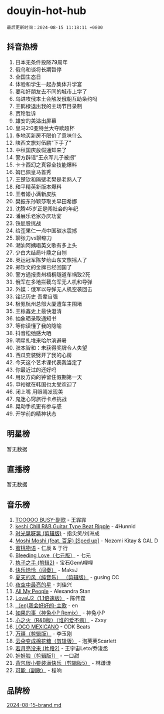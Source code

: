 # douyin-hot-hub

`最后更新时间：2024-08-15 11:18:11 +0800`

## 抖音热榜

1. 日本无条件投降79周年
1. 俄乌和谈将长期暂停
1. 全国生态日
1. 体验和学生一起办集体升学宴
1. 要和好朋友去不同的城市上学了
1. 乌进攻俄本土会触发俄朝互助条约吗
1. 王鹤棣退出我的主场节目录制
1. 贾玲胜诉
1. 雄安的美溢出屏幕
1. 皇马2:0亚特兰大夺欧超杯
1. 多地买新房不限价了意味什么
1. 陕西文旅对伍鹏“下手了”
1. 中秋国庆放假通知来了
1. 警方辟谣“王永军儿子被拐”
1. 卡卡西幻之真容全技能爆料
1. 姆巴佩皇马首秀
1. 王楚钦和隔壁老樊是老熟人了
1. 和平精英新版本爆料
1. 王者姬小满新皮肤
1. 樊振东孙颖莎取关早田希娜
1. 沈腾45岁正是闯社会的年纪
1. 潘展乐老家办庆功宴
1. 铁屁股挑战
1. 给歪果仁一点中国碳水震撼
1. 聊张力vs聊缩力
1. 潮汕阿姨唱英文歌有多上头
1. 少白大结局叶鼎之自刎
1. 奥运冠军陈梦给山东文旅摇人了
1. 郑钦文的金牌已经回国了
1. 警方通报贵州梧桐隧道车祸致2死
1. 俄军在多地拦截乌军无人机和导弹
1. 外媒：俄军以导弹无人机空袭回击
1. 铭记历史 吾辈自强
1. 极氪杭州总部大厦遭车主围堵
1. 王栎鑫史上最快澄清
1. 抽象晒录取通知书
1. 等你读懂了我的隐喻
1. 抖音松弛感大晒
1. 明星扎堆来哈尔滨避暑
1. 张本智和：未获得奖牌令人失望
1. 西瓜变装劈开了我的心房
1. 今天这个艺术课代表我当定了
1. 你最近过的还好吗
1. 用反方向的钟留住假期第一天
1. 申裕斌在韩国也太受欢迎了
1. 闭上嘴 用眼睛发现美
1. 鬼迷心窍旅行卡点挑战
1. 晃动手机更有参与感
1. 开学前的精神状态

## 明星榜

暂无数据

## 直播榜

暂无数据

## 音乐榜

1. [TOOOOO BUSY-副歌](https://sf5-hl-cdn-tos.douyinstatic.com/obj/tos-cn-ve-2774/o0fmjGZetNDjSM5EimFs2QlzBg30YgByJMRQrC) - 王霏霏
1. [keshi Chill R&B Guitar Type Beat Ripple](https://sf5-hl-cdn-tos.douyinstatic.com/obj/tos-cn-ve-2774/okQIfmitAB3HpgZQo0YCEFEACcDhQngn0fkFIC) - 4Hunnid
1. [时光晃呀晃 (剪辑版)](https://sf5-hl-cdn-tos.douyinstatic.com/obj/tos-cn-ve-2774/o8ACeQem3gwI1x3GIYGAfKG0LJebKFRJDwRwyW) - 指尖笑/刘洲成
1. [Moshi Moshi (feat. 百足) [Sped up]](https://sf5-hl-cdn-tos.douyinstatic.com/obj/tos-cn-ve-2774/ocCPFQcXJLeroaIdQLIGAoeeYM3OAUYGDguHXz) - Nozomi Kitay & GAL D
1. [蜜桃物语](https://sf3-cdn-tos.douyinstatic.com/obj/tos-cn-ve-2774/oIhOSCZtIACtYU4XQkngiW9kCBfVD1Fz9IYeqL) - 仁辰 & 于行
1. [Bleeding Love（七元版）](https://sf5-hl-cdn-tos.douyinstatic.com/obj/tos-cn-ve-2774/oEgC9eZFHQ1MfSRnrfkzFp8AayDWqAQMABBgUs) - 七元
1. [执子之手 (剪辑2)](https://sf5-hl-cdn-tos.douyinstatic.com/obj/tos-cn-ve-2774/oUoZLQjCc31XzqsBnBQUNgeKtYPBcgbFDwtfcu) - 宝石Gem\哩哩
1. [快乐恰恰（间奏）](https://sf3-cdn-tos.douyinstatic.com/obj/tos-cn-ve-2774/oMesum3HvWQXJxuMFeVYzf54o2QzH5aEBPOCAn) - MaksJ
1. [夏天的风（纯音乐） （剪辑版）](https://sf5-hl-cdn-tos.douyinstatic.com/obj/tos-cn-ve-2774/oUzLjBZZFQAoNRmGokEeD5zfQCObp6UeFAnTa6) - gusing CC
1. [夜空中最亮的星](https://sf5-hl-cdn-tos.douyinstatic.com/obj/tos-cn-ve-2774/o4IfgGwqqnFeXEMGaS8JBzJAdayAaCeoxqbjCD) - 刘佳兴
1. [All My People](https://sf5-hl-cdn-tos.douyinstatic.com/obj/tos-cn-ve-2774/c7773e6b7c3f4bd9b26cd85b0cfa4eff) - Alexandra Stan
1. [LoveU2（1.1倍速版）](https://sf3-cdn-tos.douyinstatic.com/obj/tos-cn-ve-2774/oQMeDffLaEmgMwgCOEMAFCI6INzoFPgWdD0rsa) - 陈伟霆
1. [（en)我会好好的-主歌](https://sf5-hl-cdn-tos.douyinstatic.com/obj/tos-cn-ve-2774/oUrYpIdrvCbA8m8yAZjbMWjUkL6tiinWMkBTs) - en
1. [如果的事（神兔小P Remix）](https://sf5-hl-cdn-tos.douyinstatic.com/obj/tos-cn-ve-2774/okHtAffz3g4ZB0BMQn9iC9BC6AciI3xCmgQTqt) - 神兔小P
1. [心之火（R&B版）（谁的爱不疯）](https://sf3-cdn-tos.douyinstatic.com/obj/tos-cn-ve-2774/okemkEDaIBBE3OosftCgMxlFkLQZRw37t36ZQv) - Zxxy
1. [LOCO MEXICANO](https://sf5-hl-cdn-tos.douyinstatic.com/obj/tos-cn-ve-2774/owxVoxJorA4ILBfsMAjU6t7O1xW9w0tS7EYzh6) - ODK Beats
1. [万疆（剪辑版）](https://sf5-hl-cdn-tos.douyinstatic.com/obj/tos-cn-ve-2774/ooG7oVgFlDTelKCjCsTTobQvbdtj1BBQXnfZd8) - 李玉刚
1. [云朵变成棉花糖（剪辑版）](https://sf3-cdn-tos.douyinstatic.com/obj/tos-cn-ve-2774/o8LC84GQLALFfXeyJmh8KE61byVQYMMeAZLfEI) - 泡芙芙Scarlett
1. [若月亮没来 (片段2)](https://sf5-hl-cdn-tos.douyinstatic.com/obj/tos-cn-ve-2774/ocQavLLjkCOeDxGyYeIMGgNAIwJ0QXE1Ve3Fzv) - 王宇宙Leto/乔浚丞
1. [娃娃脸（剪辑版1）](https://sf5-hl-cdn-tos.douyinstatic.com/obj/tos-cn-ve-2774/oIimSCgQoNUePTAZ1Ba7TeADY4KetGYsVFeaaB) - 一口甜
1. [背包很小要装满快乐（剪辑版5）](https://sf5-hl-cdn-tos.douyinstatic.com/obj/tos-cn-ve-2774/oUqSJIiBjw2pxsBAiQRmkbZGJrlGCMBPpIW90) - 林谦谦
1. [可能（副歌）](https://sf3-cdn-tos.douyinstatic.com/obj/tos-cn-ve-2774/cde1731888894259b333569393c2fb51) - 程响

## 品牌榜

[2024-08-15-brand.md](2024-08-15-brand.md)
